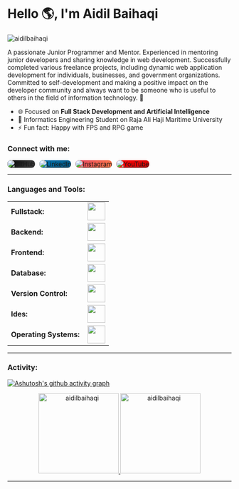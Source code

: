 <link rel="stylesheet" type='text/css' href="https://cdn.jsdelivr.net/gh/devicons/devicon@latest/devicon.min.css" />

# Hello 🌎, I'm Aidil Baihaqi

<img src="https://komarev.com/ghpvc/?username=aidilbaihaqi&label=Profile%20views&color=0e75b6&style=flat" alt="aidilbaihaqi" />

A passionate Junior Programmer and Mentor. Experienced in mentoring junior developers and sharing knowledge in web development. Successfully completed various freelance projects, including dynamic web application development for individuals, businesses, and government organizations. Committed to self-development and making a positive impact on the developer community and always want to be someone who is useful to others in the field of information technology. 🚀

- 🌐 Focused on <b>Full Stack Development and Artificial Intelligence</b>
- 🏫 Informatics Engineering Student on Raja Ali Haji Maritime University
- ⚡ Fun fact: Happy with FPS and RPG game

<h3 align="left">Connect with me:</h3>
<div style="display: flex; gap: 10px; flex-wrap: wrap;">

  <!-- GitHub -->
  <a href="https://github.com/aidilbaihaqi" target="_blank">
    <img src="https://img.shields.io/badge/GitHub-000?style=for-the-badge&logo=github&logoColor=white" alt="GitHub" style="background: linear-gradient(135deg, #000000, #434343); border-radius: 8px;">
  </a>

  <!-- LinkedIn -->
  <a href="https://linkedin.com/in/aidilbaihaqi" target="_blank">
    <img src="https://img.shields.io/badge/LinkedIn-0077B5?style=for-the-badge&logo=linkedin&logoColor=white" alt="LinkedIn" style="background: linear-gradient(135deg, #0077B5, #005582); border-radius: 8px;">
  </a>

  <!-- Instagram -->
  <a href="https://instagram.com/albyhaqee" target="_blank">
    <img src="https://img.shields.io/badge/Instagram-E4405F?style=for-the-badge&logo=instagram&logoColor=white" alt="Instagram" style="background: linear-gradient(135deg, #E4405F, #FF7A45); border-radius: 8px;">
  </a>

  <!-- YouTube -->
  <a href="https://youtube.com/channel/aidilbaihaqi" target="_blank">
    <img src="https://img.shields.io/badge/YouTube-FF0000?style=for-the-badge&logo=youtube&logoColor=white" alt="YouTube" style="background: linear-gradient(135deg, #FF0000, #D70000); border-radius: 8px;">
  </a>

</div>

<p align="left">  </p>

---

<h3 align="left">Languages and Tools:</h3>
<table>
    <tr>
        <td style="font-weight: bold; padding-right: 10px; vertical-align: center; border: none;">Fullstack:</td>
        <td><img height="40" src="https://skillicons.dev/icons?i=laravel,remixjs,nextjs"/></td>
    </tr>
    <tr>
        <td style="font-weight: bold; padding-right: 10px; vertical-align: center; border: none;">Backend:</td>
        <td><img height="40" src="https://skillicons.dev/icons?i=go,express,django"/></td>
    </tr>
    <tr>
        <td style="font-weight: bold; padding-right: 10px; vertical-align: center;">Frontend:</td>
        <td><img height="40" src="https://skillicons.dev/icons?i=react,vite,bootstrap,tailwind,js,ts,figma"/></td>
    </tr>
    <tr>
        <td style="font-weight: bold; padding-right: 10px; vertical-align: center; border: none;">Database:</td>
        <td><img height="40" src="https://skillicons.dev/icons?i=mysql,mongodb,firebase"/></td>
    </tr>
    <tr>
        <td style="font-weight: bold; padding-right: 10px; vertical-align: center; border: none;">Version Control:</td>
        <td><img height="40" src="https://skillicons.dev/icons?i=git,github,gitlab"/></td>
    </tr>
    <tr>
        <td style="font-weight: bold; padding-right: 10px; vertical-align: center; border: none;">Ides:</td>
        <td><img height="40" src="https://skillicons.dev/icons?i=vscode,visualstudio,netbeans"/></td>
    </tr>
    <tr>
        <td style="font-weight: bold; padding-right: 10px; vertical-align: center; border: none;">Operating Systems:</td>
        <td><img height="40" src="https://skillicons.dev/icons?i=windows,kali"/></td>
    </tr>
</table>

---

<h3 align="left">Activity:</h3>

[![Ashutosh's github activity graph](https://github-readme-activity-graph.vercel.app/graph?username=aidilbaihaqi&bg_color=100f0f&color=4c5e9e&line=4c569e&point=403e41&area=true&hide_border=true)](https://github.com/ashutosh00710/github-readme-activity-graph)

<div align="center">
  <a href="https://github.com/aidilbaihaqi">
    <img height="180em" src="https://github-readme-stats.vercel.app/api/top-langs?username=aidilbaihaqi&show_icons=true&locale=en&layout=compact&theme=tokyonight" alt="aidilbaihaqi"/>
    <img height="180em" src="https://github-readme-stats.vercel.app/api?username=aidilbaihaqi&show_icons=true&locale=en&layout=compact&theme=tokyonight" alt="aidilbaihaqi"/>
  </a>
</div>

---
